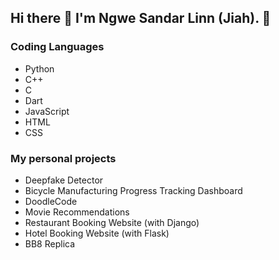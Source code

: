 ## Hi there 👋 I'm Ngwe Sandar Linn (Jiah). 🌚

### Coding Languages
- Python
- C++
- C
- Dart
- JavaScript
- HTML
- CSS

### My personal projects
- Deepfake Detector
- Bicycle Manufacturing Progress Tracking Dashboard
- DoodleCode
- Movie Recommendations
- Restaurant Booking Website (with Django)
- Hotel Booking Website (with Flask)
- BB8 Replica
<!--
**njiah/njiah** is a ✨ _special_ ✨ repository because its `README.md` (this file) appears on your GitHub profile.

Here are some ideas to get you started:

- 🔭 I’m currently working on ...
- 🌱 I’m currently learning ...
- 👯 I’m looking to collaborate on ...
- 🤔 I’m looking for help with ...
- 💬 Ask me about ...
- 📫 How to reach me: ...
- 😄 Pronouns: ...
- ⚡ Fun fact: ...
-->

